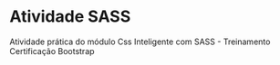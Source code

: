 # Atividade SASS

Atividade prática do módulo Css Inteligente com SASS - Treinamento Certificação Bootstrap

